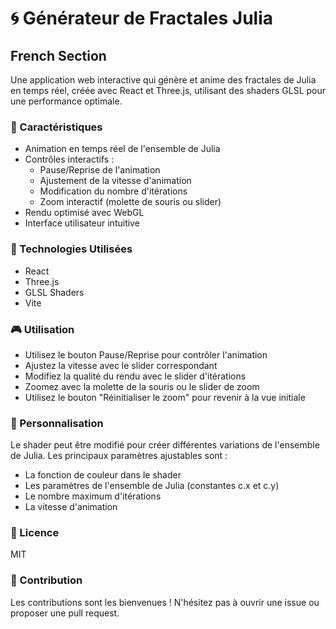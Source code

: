 # 🌀 Générateur de Fractales Julia

## French Section

Une application web interactive qui génère et anime des fractales de Julia en temps réel, créée avec React et Three.js, utilisant des shaders GLSL pour une performance optimale.

### 🌟 Caractéristiques

- Animation en temps réel de l'ensemble de Julia
- Contrôles interactifs :
  - Pause/Reprise de l'animation
  - Ajustement de la vitesse d'animation
  - Modification du nombre d'itérations
  - Zoom interactif (molette de souris ou slider)
- Rendu optimisé avec WebGL
- Interface utilisateur intuitive

### 🚀 Technologies Utilisées

- React
- Three.js
- GLSL Shaders
- Vite

### 🎮 Utilisation

- Utilisez le bouton Pause/Reprise pour contrôler l'animation
- Ajustez la vitesse avec le slider correspondant
- Modifiez la qualité du rendu avec le slider d'itérations
- Zoomez avec la molette de la souris ou le slider de zoom
- Utilisez le bouton "Réinitialiser le zoom" pour revenir à la vue initiale

### 🔧 Personnalisation

Le shader peut être modifié pour créer différentes variations de l'ensemble de Julia. Les principaux paramètres ajustables sont :
- La fonction de couleur dans le shader
- Les paramètres de l'ensemble de Julia (constantes c.x et c.y)
- Le nombre maximum d'itérations
- La vitesse d'animation

### 📝 Licence

MIT

### 🤝 Contribution

Les contributions sont les bienvenues ! N'hésitez pas à ouvrir une issue ou proposer une pull request.
